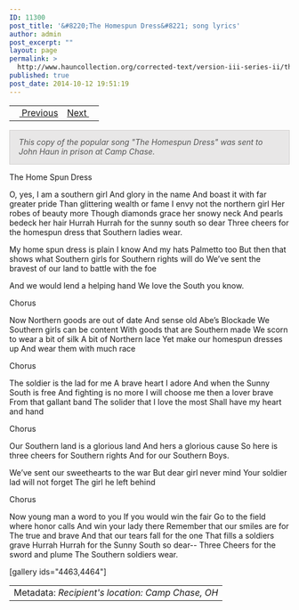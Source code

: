 ```yaml
---
ID: 11300
post_title: '&#8220;The Homespun Dress&#8221; song lyrics'
author: admin
post_excerpt: ""
layout: page
permalink: >
  http://www.hauncollection.org/corrected-text/version-iii-series-ii/the-homespun-dress-song-lyrics/
published: true
post_date: 2014-10-12 19:51:19
---
```

<table style="width: 100%;">
<tbody>
<tr>
<td style="text-align: left;"><a title="Undated" href="http://www.hauncollection.org/version-3/version-iii-series-ii/undated-martha-haun-to-john-j-haun%E2%80%A8/"><img src="https://lh3.googleusercontent.com/-EFJpxxNiPNw/VqgtWBCZrMI/AAAAAAAAAFU/WfY4lPFWWkg/s800-Ic42/Soeb-Plain-Arrows-8-10px.png" alt="" width="10" height="10" /> Previous</a></td>
<td style="text-align: right;"><a title="Robin Ruff" href="http://www.hauncollection.org/version-3/version-iii-series-ii/robin-ruff/">Next <img src="https://lh3.googleusercontent.com/-67k0cYlpXHw/VqgtWKz1MXI/AAAAAAAAAFU/k9PW_Piyurk/s800-Ic42/Soeb-Plain-Arrows-5-10px.png" alt="" width="10" height="10" /></a></td>
</tr>
</tbody>
</table>
<p style="padding: 12px 16px 14px 16px; color: #555555; background-color: #e8e7e7; border: #d2d0cf 1px solid;"><em>This copy of the popular song "The Homespun Dress" was sent to John Haun in prison at Camp Chase.</em></p>
The Home Spun Dress

O, yes, I am a southern girl
And glory in the name
And boast it with far greater pride
Than glittering wealth or fame
I envy not the northern girl
Her robes of beauty more
Though diamonds grace her snowy neck
And pearls bedeck her hair
Hurrah Hurrah for the sunny south
so dear Three cheers for the homespun
dress that Southern ladies wear.

My home spun dress is plain I know
And my hats Palmetto too
But then that shows what Southern
girls for Southern rights will do
We’ve sent the bravest of our land
to battle with the foe

And we would lend a helping hand
We love the South you know.

Chorus

Now Northern goods are out of date
And sense old Abe’s Blockade
We Southern girls can be content
With goods that are Southern made
We scorn to wear a bit of silk
A bit of Northern lace
Yet make our homespun dresses up
And wear them with much race

Chorus

The soldier is the lad for me
A brave heart I adore
And when the Sunny South is free
And fighting is no more
I will choose me then a lover brave
From that gallant band
The solider that I love the most
Shall have my heart and hand

Chorus

Our Southern land is a glorious land
And hers a glorious cause
So here is three cheers for Southern rights
And for our Southern Boys.

We’ve sent our sweethearts to the war
But dear girl never mind
Your soldier lad will not forget
The girl he left behind

Chorus

Now young man a word to you
If you would win the fair
Go to the field where honor calls
And win your lady there
Remember that our smiles are for
The true and brave
And that our tears fall for the one
That fills a soldiers grave
Hurrah Hurrah for the
Sunny South so dear-- Three
Cheers for the sword and plume
The Southern soldiers wear.

[gallery ids="4463,4464"]
<table style="width: 100%;">
<tbody>
<tr>
<td>Metadata: <em>Recipient's location: Camp Chase, OH</em></td>
</tr>
</tbody>
</table>